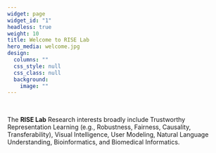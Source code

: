 ```yaml
---
widget: page
widget_id: "1"
headless: true
weight: 10
title: Welcome to RISE Lab
hero_media: welcome.jpg
design:
  columns: ""
  css_style: null
  css_class: null
  background:
    image: ""
---
```

<br>

The **RISE Lab** Research interests broadly include Trustworthy Representation Learning (e.g., Robustness, Fairness, Causality, Transferability), Visual Intelligence, User Modeling, Natural Language Understanding, Bioinformatics, and Biomedical Informatics.

<!-- The \*\*Wowchemy Research Group\*\* has been a center of excellence for Artificial Intelligence research, teaching, and practice since its founding in 2016. -->